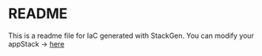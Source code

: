 # README
This is a readme file for IaC generated with StackGen.
You can modify your appStack -> [here](http://main.dev.stackgen.com/appstacks/8d4f6e08-5186-4548-94fd-7156e35a5ffb)
